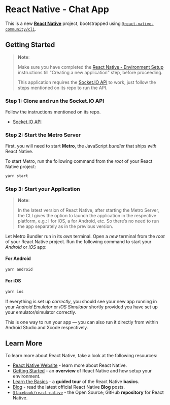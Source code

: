 # React Native - Chat App

This is a new [**React Native**](https://reactnative.dev) project, bootstrapped using [`@react-native-community/cli`](https://github.com/react-native-community/cli).

## Getting Started

> **Note**:
>
> Make sure you have completed the [React Native - Environment Setup](https://reactnative.dev/docs/environment-setup) instructions till "Creating a new application" step, before proceeding.
>
> This application requires the [Socket.IO API](https://github.com/vihuvac/socket-io-api) to work, just follow the steps mentioned on its repo to run the API.

### Step 1: Clone and run the Socket.IO API

Follow the instructions mentioned on its repo.

- [Socket.IO API](https://github.com/vihuvac/socket-io-api)

### Step 2: Start the Metro Server

First, you will need to start **Metro**, the JavaScript _bundler_ that ships _with_ React Native.

To start Metro, run the following command from the _root_ of your React Native project:

```bash
yarn start
```

### Step 3: Start your Application

> **Note**:
>
> In the latest version of React Native, after starting the Metro Server, the CLI gives the option to launch the application in the respective platform, e.g.: i for iOS, a for Android, etc. So there’s no need to run the app separately as in the previous version.

Let Metro Bundler run in its _own_ terminal. Open a _new_ terminal from the _root_ of your React Native project. Run the following command to start your _Android_ or _iOS_ app:

#### For Android

```bash
yarn android
```

#### For iOS

```bash
yarn ios
```

If everything is set up _correctly_, you should see your new app running in your _Android Emulator_ or _iOS Simulator_ shortly provided you have set up your emulator/simulator correctly.

This is one way to run your app — you can also run it directly from within Android Studio and Xcode respectively.

## Learn More

To learn more about React Native, take a look at the following resources:

- [React Native Website](https://reactnative.dev) - learn more about React Native.
- [Getting Started](https://reactnative.dev/docs/environment-setup) - an **overview** of React Native and how setup your environment.
- [Learn the Basics](https://reactnative.dev/docs/getting-started) - a **guided tour** of the React Native **basics**.
- [Blog](https://reactnative.dev/blog) - read the latest official React Native **Blog** posts.
- [`@facebook/react-native`](https://github.com/facebook/react-native) - the Open Source; GitHub **repository** for React Native.
